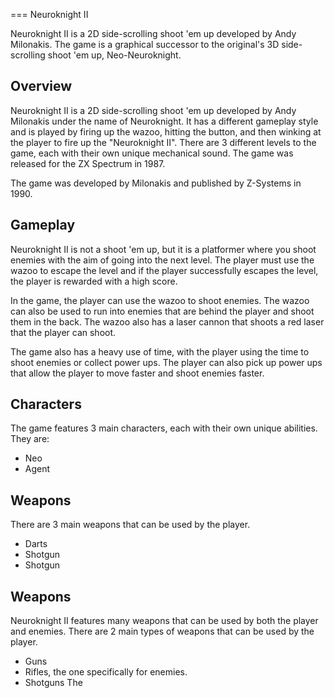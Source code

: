 
===
Neuroknight II

Neuroknight II is a 2D side-scrolling shoot 'em up developed by Andy Milonakis. The game is a graphical successor to the original's 3D side-scrolling shoot 'em up, Neo-Neuroknight.

## Overview

Neuroknight II is a 2D side-scrolling shoot 'em up developed by Andy Milonakis under the name of Neuroknight. It has a different gameplay style and is played by firing up the wazoo, hitting the button, and then winking at the player to fire up the "Neuroknight II". There are 3 different levels to the game, each with their own unique mechanical sound. The game was released for the ZX Spectrum in 1987.

The game was developed by Milonakis and published by Z-Systems in 1990.

## Gameplay

Neuroknight II is not a shoot 'em up, but it is a platformer where you shoot enemies with the aim of going into the next level. The player must use the wazoo to escape the level and if the player successfully escapes the level, the player is rewarded with a high score.

In the game, the player can use the wazoo to shoot enemies. The wazoo can also be used to run into enemies that are behind the player and shoot them in the back. The wazoo also has a laser cannon that shoots a red laser that the player can shoot.

The game also has a heavy use of time, with the player using the time to shoot enemies or collect power ups. The player can also pick up power ups that allow the player to move faster and shoot enemies faster.

## Characters

The game features 3 main characters, each with their own unique abilities. They are:

*    Neo
*   Agent

## Weapons

There are 3 main weapons that can be used by the player.

*   Darts
*   Shotgun
*   Shotgun

## Weapons

Neuroknight II features many weapons that can be used by both the player and enemies. There are 2 main types of weapons that can be used by the player.

*   Guns
*   Rifles, the one specifically for enemies.
*   Shotguns The
